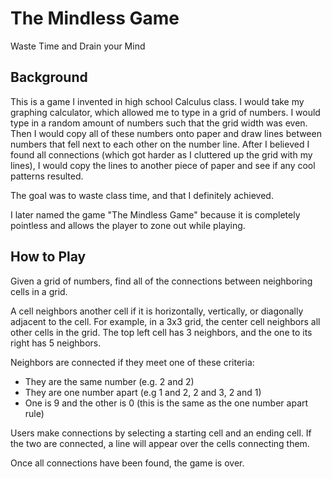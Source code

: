 # The Mindless Game
Waste Time and Drain your Mind

## Background
This is a game I invented in high school Calculus class. I would take my graphing calculator, which allowed me to type in a grid of numbers. I would type in a random amount of numbers such that the grid width was even. Then I would copy all of these numbers onto paper and draw lines between numbers that fell next to each other on the number line. After I believed I found all connections (which got harder as I cluttered up the grid with my lines), I would copy the lines to another piece of paper and see if any cool patterns resulted.

The goal was to waste class time, and that I definitely achieved.

I later named the game "The Mindless Game" because it is completely pointless and allows the player to zone out while playing.

## How to Play
Given a grid of numbers, find all of the connections between neighboring cells in a grid.

A cell neighbors another cell if it is horizontally, vertically, or diagonally adjacent to the cell. For example, in a 3x3 grid, the center cell neighbors all other cells in the grid. The top left cell has 3 neighbors, and the one to its right has 5 neighbors.

Neighbors are connected if they meet one of these criteria:

* They are the same number (e.g. 2 and 2)
* They are one number apart (e.g 1 and 2, 2 and 3, 2 and 1)
* One is 9 and the other is 0 (this is the same as the one number apart rule)

Users make connections by selecting a starting cell and an ending cell. If the two are connected, a line will appear over the cells connecting them.

Once all connections have been found, the game is over.
